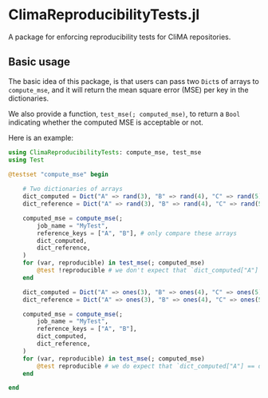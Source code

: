 # ClimaReproducibilityTests.jl

A package for enforcing reproducibility tests for CliMA repositories.

## Basic usage

The basic idea of this package, is that users can pass two `Dict`s of arrays
to `compute_mse`, and it will return the mean square error (MSE) per key in
the dictionaries.

We also provide a function, `test_mse(; computed_mse)`, to return a `Bool`
indicating whether the computed MSE is acceptable or not.

Here is an example:

```julia
using ClimaReproducibilityTests: compute_mse, test_mse
using Test

@testset "compute_mse" begin
	
	# Two dictionaries of arrays
    dict_computed = Dict("A" => rand(3), "B" => rand(4), "C" => rand(5))
    dict_reference = Dict("A" => rand(3), "B" => rand(4), "C" => rand(5))

    computed_mse = compute_mse(;
        job_name = "MyTest",
        reference_keys = ["A", "B"], # only compare these arrays
        dict_computed,
        dict_reference,
    )
    for (var, reproducible) in test_mse(; computed_mse)
        @test !reproducible # we don't expect that `dict_computed["A"] == dict_computed["B"]` for random arrays
    end

    dict_computed = Dict("A" => ones(3), "B" => ones(4), "C" => ones(5))
    dict_reference = Dict("A" => ones(3), "B" => ones(4), "C" => ones(5))

    computed_mse = compute_mse(;
        job_name = "MyTest",
        reference_keys = ["A", "B"],
        dict_computed,
        dict_reference,
    )
    for (var, reproducible) in test_mse(; computed_mse)
        @test reproducible # we do expect that `dict_computed["A"] == dict_computed["B"]` for the same arrays
    end

end
```
